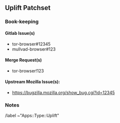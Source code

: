 <!--
Title:
    Uplift tor-browser#12345: Title of Issue

This is an issue for tracking uplift of a patch-set to Firefox
-->

## Uplift Patchset

### Book-keeping

#### Gitlab Issue(s)
- tor-browser#12345
- mullvad-browser#123

#### Merge Request(s)
- tor-browser!123

#### Upstream Mozilla Issue(s):
- https://bugzilla.mozilla.org/show_bug.cgi?id=12345

### Notes

<!-- whatever additional info, context, etc that would be helpful for uplifting -->

/label ~"Apps::Type::Uplift"
